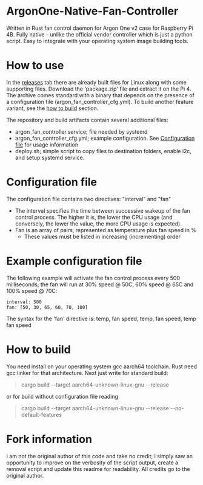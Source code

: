 # ArgonOne-Native-Fan-Controller
Written in Rust fan control daemon for Argon One v2 case for Raspberry Pi 4B. Fully native - unlike the official vendor controller which is just a python script. 
Easy to integrate with your operating system image building tools.

# How to use
In the [releases](https://github.com/JhnW/ArgonOne-Native-Fan-Controller/releases) tab there are already built files for Linux along with some supporting files. Download the 'package.zip' file and extract it on the Pi 4. The archive comes standard with a binary that depends on the presence of a configuration file (argon_fan_controller_cfg.yml). To build another feature variant, see the [how to build](https://github.com/kmanwar89/ArgonOne-Native-Fan-Controller/blob/main/README.md#configuration-file) section.

The repository and build artifacts contain several additional files:
- argon_fan_controller.service; file needed by systemd
- argon_fan_controller_cfg.yml; example configuration. See [Configuration file](https://github.com/kmanwar89/ArgonOne-Native-Fan-Controller/blob/main/README.md#configuration-file) for usage information
- deploy.sh; simple script to copy files to destination folders, enable i2c, and setup systemd service.

# Configuration file
The configuration file contains two directives: "interval" and "fan"

- The interval specifies the time between successive wakeup 
of the fan control process. The higher it is, the lower the CPU usage (and conversely, the lower the value, the more CPU usage is expected).
- Fan is an array of pairs, represented as temperature plus fan speed in %
    - These values must be listed in increasing (incrementing) order

# Example configuration file
The following example will activate the fan control process every 500 milliseconds; the fan will run at 30% speed @ 50C, 60% speed @ 65C and 100% speed @ 70C:

```
interval: 500
fan: [50, 30, 65, 60, 70, 100]
```

The syntax for the 'fan' directive is: temp, fan speed, temp, fan speed, temp fan speed

# How to build
You need install on your operating system gcc aarch64 toolchain. 
Rust need gcc linker for that architecture. Next just write for standard build:
>cargo build --target aarch64-unknown-linux-gnu --release

or for build without configuration file reading

>cargo build --target aarch64-unknown-linux-gnu --release --no-default-features

# Fork information
I am not the original author of this code and take no credit; I simply saw an opportunity to improve on the verbosity of the script output, create a removal script and update this readme for readability. All credits go to the original author.
